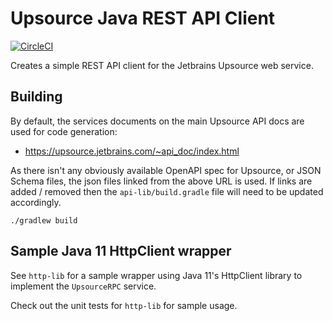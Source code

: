 # Upsource Java REST API Client

[![CircleCI](https://circleci.com/gh/chriswhite199/upsource-api.svg?style=shield)](https://circleci.com/gh/chriswhite199/upsource-api)

Creates a simple REST API client for the Jetbrains Upsource web service.

## Building

By default, the services documents on the main Upsource API docs are used for code generation:

*  https://upsource.jetbrains.com/~api_doc/index.html

As there isn't any obviously available OpenAPI spec for Upsource, or JSON Schema files, the json files linked from the
above URL is used. If links are added / removed then the `api-lib/build.gradle` file will need to be updated 
accordingly.

`./gradlew build`

## Sample Java 11 HttpClient wrapper

See `http-lib` for a sample wrapper using Java 11's HttpClient library to implement the `UpsourceRPC` service.

Check out the unit tests for `http-lib` for sample usage.
